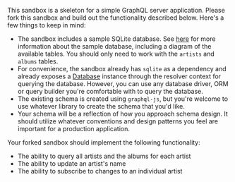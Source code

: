 This sandbox is a skeleton for a simple GraphQL server application. Please fork this sandbox and build out the functionality described below. Here's a few things to keep in mind:

- The sandbox includes a sample SQLite database. See [here](https://www.sqlitetutorial.net/sqlite-sample-database) for more information about the sample database, including a diagram of the available tables. You should only need to work with the `artists` and `albums` tables.
- For convenience, the sandbox already has `sqlite` as a dependency and already exposes a [Database](https://github.com/kriasoft/node-sqlite/blob/master/docs/classes/_src_database_.database.md) instance through the resolver context for querying the database. However, you can use any database driver, ORM or query builder you're comfortable with to query the database.
- The existing schema is created using `graphql-js`, but you're welcome to use whatever library to create the schema that you'd like.
- Your schema will be a reflection of how you approach schema design. It should utilize whatever conventions and design patterns you feel are important for a production application.

Your forked sandbox should implement the following functionality:

- The ability to query all artists and the albums for each artist
- The ability to update an artist's name
- The ability to subscribe to changes to an individual artist
